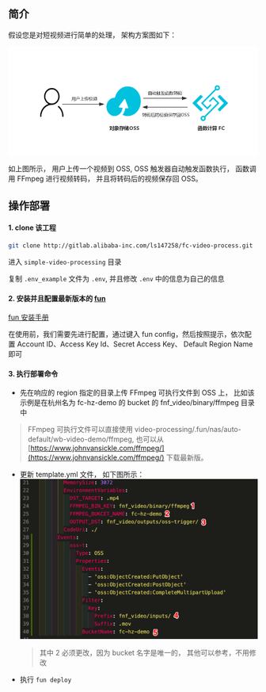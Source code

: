 ## 简介

假设您是对短视频进行简单的处理， 架构方案图如下：

![image](main.png)

如上图所示， 用户上传一个视频到 OSS, OSS 触发器自动触发函数执行， 函数调用 FFmpeg 进行视频转码， 并且将转码后的视频保存回 OSS。

## 操作部署

#### 1. clone 该工程

```bash
git clone http://gitlab.alibaba-inc.com/ls147258/fc-video-process.git
```

进入 `simple-video-processing` 目录

复制 `.env_example` 文件为 `.env`, 并且修改 `.env` 中的信息为自己的信息

#### 2. 安装并且配置最新版本的 [fun](https://help.aliyun.com/document_detail/64204.html)

[fun 安装手册](https://github.com/alibaba/funcraft/blob/master/docs/usage/installation-zh.md)

在使用前，我们需要先进行配置，通过键入 fun config，然后按照提示，依次配置 Account ID、Access Key Id、Secret Access Key、 Default Region Name 即可

#### 3. 执行部署命令

- 先在响应的 region 指定的目录上传 FFmpeg 可执行文件到 OSS 上， 比如该示例是在杭州名为 fc-hz-demo 的 bucket 的 fnf_video/binary/ffmpeg 目录中

> FFmpeg 可执行文件可以直接使用 video-processing/.fun/nas/auto-default/wb-video-demo/ffmpeg, 也可以从 [https://www.johnvansickle.com/ffmpeg/](https://www.johnvansickle.com/ffmpeg/) 下载最新版。

- 更新 template.yml 文件， 如下图所示：
    ![image](diy.png)
    > 其中 2 必须更改，因为 bucket 名字是唯一的， 其他可以参考，不用修改

- 执行 `fun deploy`